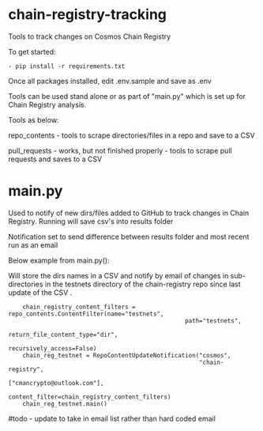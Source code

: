 # chain-registry-tracking
 Tools to track changes on Cosmos Chain Registry

To get started:
~~~
- pip install -r requirements.txt 
~~~

Once all packages installed, edit .env.sample and save as .env 

Tools can be used stand alone or as part of "main.py" which is set up for Chain Registry analysis. 

Tools as below:

repo_contents - tools to scrape directories/files in a repo and save to a CSV 

pull_requests - works, but not finished properly -  tools to scrape pull requests and saves to a CSV

# main.py 
Used to notify of new dirs/files added to GitHub to track changes in Chain Registry. 
Running will save csv's into results folder

Notification set to send difference between results folder and most recent run as an email 

Below example from main.py(): 

Will store the dirs names in a CSV and notify by email of changes in sub-directories in the testnets directory of the chain-registry repo since last update of the CSV . 

~~~
    chain_registry_content_filters = repo_contents.ContentFilter(name="testnets",
                                                  path="testnets",
                                                  return_file_content_type="dir",
                                                  recursively_access=False)
    chain_reg_testnet = RepoContentUpdateNotification("cosmos",
                                                      "chain-registry",
                                                      ["cmancrypto@outlook.com"],
                                                      content_filter=chain_registry_content_filters)
    chain_reg_testnet.main()
~~~

#todo - update to take in email list rather than hard coded email 